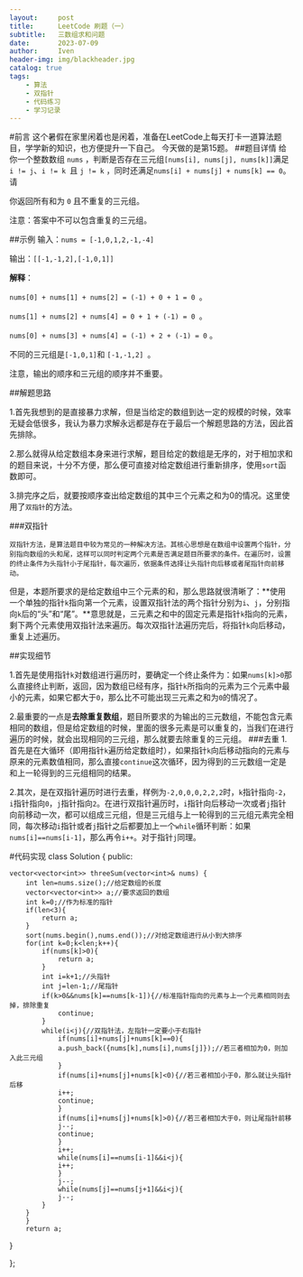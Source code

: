 ```yaml
---
layout:     post
title:      LeetCode 刷题（一）
subtitle:   三数组求和问题
date:       2023-07-09
author:     Iven
header-img: img/blackheader.jpg
catalog: true
tags:
    - 算法
    - 双指针
    - 代码练习
    - 学习记录
---
```

#前言
这个暑假在家里闲着也是闲着，准备在LeetCode上每天打卡一道算法题目，学学新的知识，也方便提升一下自己。
今天做的是第15题。
##题目详情
给你一个整数数组 `nums` ，判断是否存在三元组` [nums[i], nums[j], nums[k]] `满足 `i != j`、`i != k `且 `j != k` ，同时还满足` nums[i] + nums[j] + nums[k] == 0 `。请

你返回所有和为 `0` 且不重复的三元组。

注意：答案中不可以包含重复的三元组。

##示例
输入：`nums = [-1,0,1,2,-1,-4]`

输出：`[[-1,-1,2],[-1,0,1]]`

**解释**：

`nums[0] + nums[1] + nums[2] = (-1) + 0 + 1 = 0 `。

`nums[1] + nums[2] + nums[4] = 0 + 1 + (-1) = 0 `。

`nums[0] + nums[3] + nums[4] = (-1) + 2 + (-1) = 0` 。

不同的三元组是` [-1,0,1] `和 `[-1,-1,2] `。

注意，输出的顺序和三元组的顺序并不重要。


##解题思路

1.首先我想到的是直接暴力求解，但是当给定的数组到达一定的规模的时候，效率无疑会低很多，我认为暴力求解永远都是存在于最后一个解题思路的方法，因此首先排除。

2.那么就得从给定数组本身来进行求解，题目给定的数组是无序的，对于相加求和的题目来说，十分不方便，那么便可直接对给定数组进行重新排序，使用`sort`函数即可。

3.排完序之后，就要按顺序查出给定数组的其中三个元素之和为0的情况。这里使用了`双指针`的方法。

###双指针

	双指针方法，是算法题目中较为常见的一种解决方法。其核心思想是在数组中设置两个指针，分别指向数组的头和尾，这样可以同时判定两个元素是否满足题目所要求的条件。在遍历时，设置的终止条件为头指针小于尾指针，每次遍历，依据条件选择让头指针向后移或者尾指针向前移动。
但是，本题所要求的是给定数组中三个元素的和，那么思路就很清晰了：**使用一个单独的指针`k`指向第一个元素，设置双指针法的两个指针分别为`i`、`j`，分别指向`k`后的“头”和“尾”。**意思就是，三元素之和中的固定元素是指针`k`指向的元素，剩下两个元素使用双指针法来遍历。每次双指针法遍历完后，将指针`k`向后移动，重复上述遍历。

##实现细节

1.首先是使用指针`k`对数组进行遍历时，要确定一个终止条件为：如果`nums[k]>0`那么直接终止判断，返回，因为数组已经有序，指针`k`所指向的元素为三个元素中最小的元素，如果它都大于`0`，那么比不可能出现三元素之和为`0`的情况了。

2.最重要的一点是**去除重复数组**，题目所要求的为输出的三元数组，不能包含元素相同的数组，但是给定数组的时候，里面的很多元素是可以重复的，当我们在进行遍历的时候，就会出现相同的三元组，那么就要去除重复的三元组。
###去重
1.首先是在大循环（即用指针`k`遍历给定数组时），如果指针`k`向后移动指向的元素与原来的元素数值相同，那么直接`continue`这次循环，因为得到的三元数组一定是和上一轮得到的三元组相同的结果。

2.其次，是在双指针遍历时进行去重，样例为`-2,0,0,0,2,2,2`时，`k`指针指向`-2`，`i`指针指向`0`，`j`指针指向`2`。在进行双指针遍历时，`i`指针向后移动一次或者`j`指针向前移动一次，都可以组成三元组，但是三元组与上一轮得到的三元组元素完全相同，每次移动`i`指针或者`j`指针之后都要加上一个`while`循环判断：如果`nums[i]==nums[i-1]`，那么再令`i++`。对于指针`j`同理。

#代码实现
class Solution {
public:

    vector<vector<int>> threeSum(vector<int>& nums) {
        int len=nums.size();//给定数组的长度
        vector<vector<int>> a;//要求返回的数组
 		int k=0;//作为标准的指针
		if(len<3){
    		return a;
		}
        sort(nums.begin(),nums.end());//对给定数组进行从小到大排序
        for(int k=0;k<len;k++){
            if(nums[k]>0){
                return a;
            }
            int i=k+1;//头指针
            int j=len-1;//尾指针
            if(k>0&&nums[k]==nums[k-1]){//标准指针指向的元素与上一个元素相同则去掉，排除重复
                continue;
            }
            while(i<j){//双指针法，左指针一定要小于右指针
                if(nums[i]+nums[j]+nums[k]==0){
                a.push_back({nums[k],nums[i],nums[j]});//若三者相加为0，则加入此三元组
                }
                if(nums[i]+nums[j]+nums[k]<0){//若三者相加小于0，那么就让头指针后移 
                i++;
                continue;
                }
                if(nums[i]+nums[j]+nums[k]>0){//若三者相加大于0，则让尾指针前移
                j--;
                continue;
                }
                i++;
                while(nums[i]==nums[i-1]&&i<j){
                i++;
                }
                j--;                                        
                while(nums[j]==nums[j+1]&&i<j){
                j--;
            }
        }
        }
        return a;
}

};




